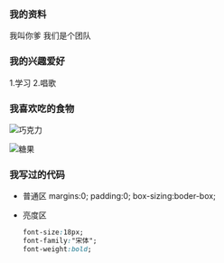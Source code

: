 ### 我的资料
我叫你爹
我们是个团队

### 我的兴趣爱好
1.学习
2.唱歌

### 我喜欢吃的食物
![巧克力](ali.xinshipu.cn/20160509/original/1462757156414.jpg)

![糖果](5b0988e595225.cdn.sohucs.com/images/20190525/d9c11b7304a34963be900df324dcb7c0.jpeg)

### 我写过的代码
* 普通区
      margins:0;
      padding:0;
      box-sizing:boder-box;

* 亮度区
  ```css
  font-size:18px;
  font-family:"宋体";
  font-weight:bold;
  ```     
  

